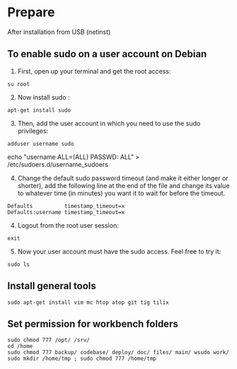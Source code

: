 # Prepare

After installation  from USB (netinst)

## To enable sudo on a user account on Debian

1. First, open up your terminal and get the root access:

```
su root
```

2. Now install sudo :

```
apt-get install sudo
```

3. Then, add the user account in which you need to use the sudo privileges:

```
adduser username sudo
```

echo "username ALL=(ALL) PASSWD: ALL" > /etc/sudoers.d/username_sudoers

4. Change the default sudo password timeout (and make it either longer or shorter), add the following line at the end of the file and change its value to whatever time (in minutes) you want it to wait for before the timeout.
 
```
Defaults          timestamp_timeout=x
Defaults:username timestamp_timeout=x
```

4. Logout from the root user session:

```
exit
```

5. Now your user account must have the sudo access. Feel free to try it:

```
sudo ls
```

## Install general tools

```
sudo apt-get install vim mc htop atop git tig tilix 
```

## Set permission for workbench folders

```
sudo chmod 777 /opt/ /srv/
cd /home
sudo chmod 777 backup/ codebase/ deploy/ doc/ files/ main/ wsudo work/
sudo mkdir /home/tmp ; sudo chmod 777 /home/tmp 
```



